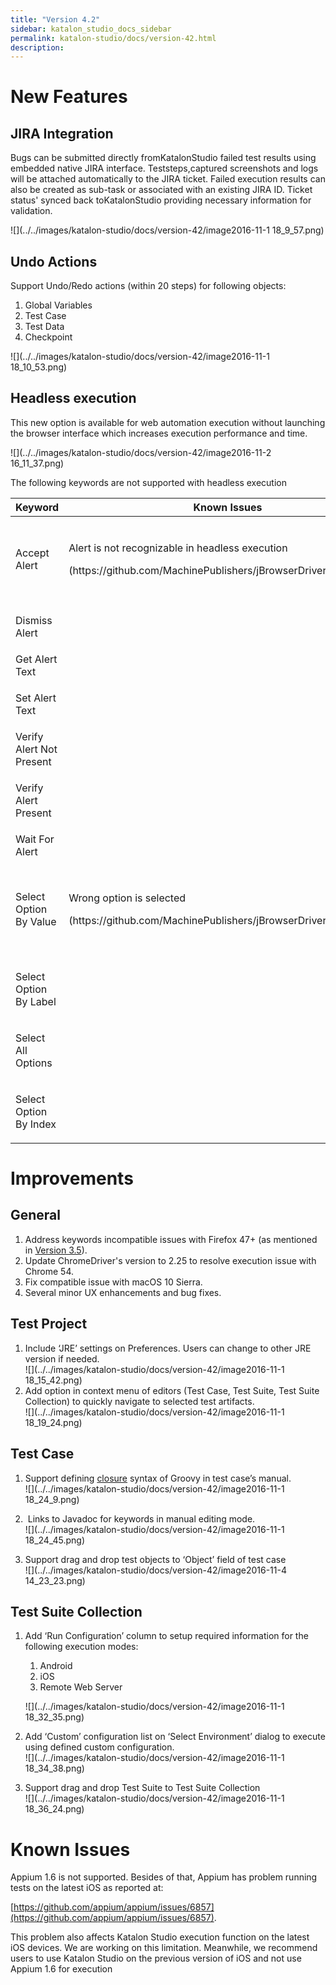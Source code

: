 ```yaml
---
title: "Version 4.2" 
sidebar: katalon_studio_docs_sidebar
permalink: katalon-studio/docs/version-42.html 
description: 
---
```

New Features
============

JIRA Integration
----------------

Bugs can be submitted directly fromKatalonStudio failed test results using embedded native JIRA interface. Teststeps,captured screenshots and logs will be attached automatically to the JIRA ticket. Failed execution results can also be created as sub-task or associated with an existing JIRA ID. Ticket status' synced back toKatalonStudio providing necessary information for validation.  

![](../../images/katalon-studio/docs/version-42/image2016-11-1 18_9_57.png)

Undo Actions
------------

Support Undo/Redo actions (within 20 steps) for following objects:

1.  Global Variables
2.  Test Case
3.  Test Data
4.  Checkpoint

![](../../images/katalon-studio/docs/version-42/image2016-11-1 18_10_53.png)  
  

Headless execution
------------------

This new option is available for web automation execution without launching the browser interface which increases execution performance and time.

![](../../images/katalon-studio/docs/version-42/image2016-11-2 16_11_37.png)

The following keywords are not supported with headless execution

<table><thead><tr><th>Keyword</th><th>Known Issues</th><th>Impact</th></tr></thead><tbody><tr><td><p><a>Accept Alert</a></p></td><td><p>Alert is not recognizable in headless execution</p><p>(<a>https://github.com/MachinePublishers/jBrowserDriver/issues/147</a>)</p></td><td><p>Alert keywords can’t be used for verification</p></td></tr><tr><td><p><a>Dismiss Alert</a></p></td></tr><tr><td><a>Get Alert Text</a></td></tr><tr><td><p><a>Set Alert Text</a></p></td></tr><tr><td><a>Verify Alert Not Present</a></td></tr><tr><td><p><a>Verify Alert Present</a></p></td></tr><tr><td><a>Wait For Alert</a></td></tr><tr><td><p><a>Select Option By Value</a></p></td><td><p>Wrong option is selected</p><p>(<a>https://github.com/MachinePublishers/jBrowserDriver/issues/148</a>)</p></td><td><p>Options could not be selected as expected</p></td></tr><tr><td><p><a>Select Option By Label</a></p></td></tr><tr><td><p><a>Select All Options</a></p></td></tr><tr><td><p><a>Select Option By Index</a></p></td></tr></tbody></table>

Improvements
============

General
-------

1.  Address keywords incompatible issues with Firefox 47+ (as mentioned in [Version 3.5](/display/KD/Version+3.5)).
2.  Update ChromeDriver's version to 2.25 to resolve execution issue with Chrome 54.
3.  Fix compatible issue with macOS 10 Sierra. 
4.  Several minor UX enhancements and bug fixes.   
      
    

Test Project
------------

1.  Include ‘JRE’ settings on Preferences. Users can change to other JRE version if needed.  
    ![](../../images/katalon-studio/docs/version-42/image2016-11-1 18_15_42.png)
2.  Add option in context menu of editors (Test Case, Test Suite, Test Suite Collection) to quickly navigate to selected test artifacts.  
    ![](../../images/katalon-studio/docs/version-42/image2016-11-1 18_19_24.png)  
      
    

Test Case
---------

1.  Support defining [closure](http://groovy-lang.org/closures.html) syntax of Groovy in test case’s manual.  
    ![](../../images/katalon-studio/docs/version-42/image2016-11-1 18_24_9.png)  
      
    
2.   Links to Javadoc for keywords in manual editing mode.   
    ![](../../images/katalon-studio/docs/version-42/image2016-11-1 18_24_45.png)  
      
    
3.  Support drag and drop test objects to ‘Object’ field of test case  
    ![](../../images/katalon-studio/docs/version-42/image2016-11-4 14_23_23.png)  
      
    

Test Suite Collection
---------------------

1.  Add ‘Run Configuration’ column to setup required information for the following execution modes:
    
    1.  Android
    2.  iOS
    3.  Remote Web Server
    
    ![](../../images/katalon-studio/docs/version-42/image2016-11-1 18_32_35.png)  
      
    
2.  Add ‘Custom’ configuration list on ‘Select Environment’ dialog to execute using defined custom configuration.  
    ![](../../images/katalon-studio/docs/version-42/image2016-11-1 18_34_38.png)  
      
    
3.  Support drag and drop Test Suite to Test Suite Collection  
    ![](../../images/katalon-studio/docs/version-42/image2016-11-1 18_36_24.png)

Known Issues
============

Appium 1.6 is not supported. Besides of that, Appium has problem running tests on the latest iOS as reported at: 

[https://github.com/appium/appium/issues/6857](https://github.com/appium/appium/issues/6857).

This problem also affects Katalon Studio execution function on the latest iOS devices. We are working on this limitation. Meanwhile, we recommend users to use Katalon Studio on the previous version of iOS and not use Appium 1.6 for execution